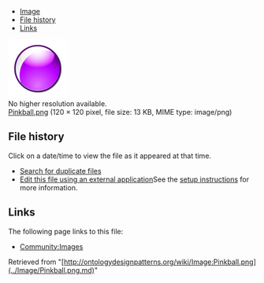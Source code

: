 * [Image](../Image/Pinkball.png.md#file)
* [File history](../Image/Pinkball.png.md#filehistory)
* [Links](../Image/Pinkball.png.md#filelinks)

[![Image:Pinkball.png](../images/0/0b/Pinkball.png)](../images/0/0b/Pinkball.png)  
No higher resolution available.  
[Pinkball.png](../images/0/0b/Pinkball.png)‎ (120 × 120 pixel, file size: 13 KB, MIME type: image/png)

## File history

Click on a date/time to view the file as it appeared at that time.



  
* [Search for duplicate files](http://ontologydesignpatterns.org/wiki/Special:FileDuplicateSearch/Pinkball.png "Special:FileDuplicateSearch/Pinkball.png")
* [Edit this file using an external application](http://ontologydesignpatterns.org/wiki/index.php?title=Image:Pinkball.png&action=edit&externaledit=true&mode=file "Image:Pinkball.png")See the [setup instructions](http://www.mediawiki.org/wiki/Manual:External_editors "http://www.mediawiki.org/wiki/Manual:External_editors") for more information.

## Links



The following page links to this file:


* [Community:Images](../Community/Images.md "Community:Images")


Retrieved from "[http://ontologydesignpatterns.org/wiki/Image:Pinkball.png](../Image/Pinkball.png.md)"